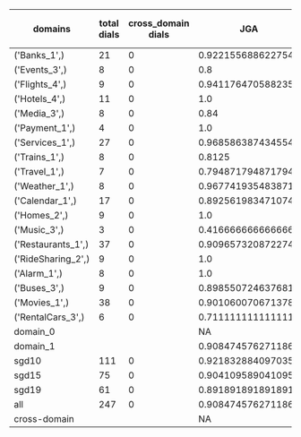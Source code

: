 | domains            |   total dials |   cross_domain dials | JGA                | RSA                | TA                 | CDTA   |   total turns |   cross-domain turns |
|--------------------|---------------|----------------------|--------------------|--------------------|--------------------|--------|---------------|----------------------|
| ('Banks_1',)       |            21 |                    0 | 0.9221556886227545 | 0.9316666666666666 | 0.8982035928143712 | NA     |           167 |                    0 |
| ('Events_3',)      |             8 |                    0 | 0.8                | 0.8840579710144927 | 0.92               | NA     |            50 |                    0 |
| ('Flights_4',)     |             9 |                    0 | 0.9411764705882353 | 0.9847222222222222 | 0.9607843137254902 | NA     |            51 |                    0 |
| ('Hotels_4',)      |            11 |                    0 | 1.0                | 1.0                | 1.0                | NA     |            82 |                    0 |
| ('Media_3',)       |             8 |                    0 | 0.84               | 0.8644927536231883 | 0.92               | NA     |            50 |                    0 |
| ('Payment_1',)     |             4 |                    0 | 1.0                | 1.0                | 0.8484848484848485 | NA     |            33 |                    0 |
| ('Services_1',)    |            27 |                    0 | 0.9685863874345549 | 0.9868518518518518 | 0.9842931937172775 | NA     |           191 |                    0 |
| ('Trains_1',)      |             8 |                    0 | 0.8125             | 0.9186243386243386 | 0.9375             | NA     |            48 |                    0 |
| ('Travel_1',)      |             7 |                    0 | 0.7948717948717948 | 0.8194444444444444 | 0.8717948717948718 | NA     |            39 |                    0 |
| ('Weather_1',)     |             8 |                    0 | 0.967741935483871  | 0.9821428571428571 | 0.967741935483871  | NA     |            31 |                    0 |
| ('Calendar_1',)    |            17 |                    0 | 0.8925619834710744 | 0.9579579579579579 | 0.9586776859504132 | NA     |           121 |                    0 |
| ('Homes_2',)       |             9 |                    0 | 1.0                | 1.0                | 1.0                | NA     |            67 |                    0 |
| ('Music_3',)       |             3 |                    0 | 0.4166666666666667 | 0.605              | 0.7916666666666666 | NA     |            24 |                    0 |
| ('Restaurants_1',) |            37 |                    0 | 0.9096573208722741 | 0.975595238095238  | 0.9719626168224299 | NA     |           321 |                    0 |
| ('RideSharing_2',) |             9 |                    0 | 1.0                | 1.0                | 1.0                | NA     |            51 |                    0 |
| ('Alarm_1',)       |             8 |                    0 | 1.0                | 1.0                | 1.0                | NA     |            47 |                    0 |
| ('Buses_3',)       |             9 |                    0 | 0.8985507246376812 | 0.984008528784648  | 0.9710144927536232 | NA     |            69 |                    0 |
| ('Movies_1',)      |            38 |                    0 | 0.901060070671378  | 0.9677717879604673 | 0.950530035335689  | NA     |           283 |                    0 |
| ('RentalCars_3',)  |             6 |                    0 | 0.7111111111111111 | 0.923421926910299  | 0.8888888888888888 | NA     |            45 |                    0 |
| domain_0           |               |                      | NA                 | NA                 | NA                 | NA     |             0 |                    0 |
| domain_1           |               |                      | 0.9084745762711864 | 0.9581570204581216 | 0.9525423728813559 | NA     |          1770 |                    0 |
| sgd10              |           111 |                    0 | 0.921832884097035  | 0.9481361932528108 | 0.9407008086253369 | NA     |           742 |                    0 |
| sgd15              |            75 |                    0 | 0.9041095890410958 | 0.9631018641222722 | 0.9674657534246576 | NA     |           584 |                    0 |
| sgd19              |            61 |                    0 | 0.8918918918918919 | 0.9684480149027823 | 0.9527027027027027 | NA     |           444 |                    0 |
| all                |           247 |                    0 | 0.9084745762711864 | 0.9581570204581216 | 0.9525423728813559 | NA     |          1770 |                    0 |
| cross-domain       |               |                      | NA                 | NA                 | NA                 | NA     |             0 |                    0 |
